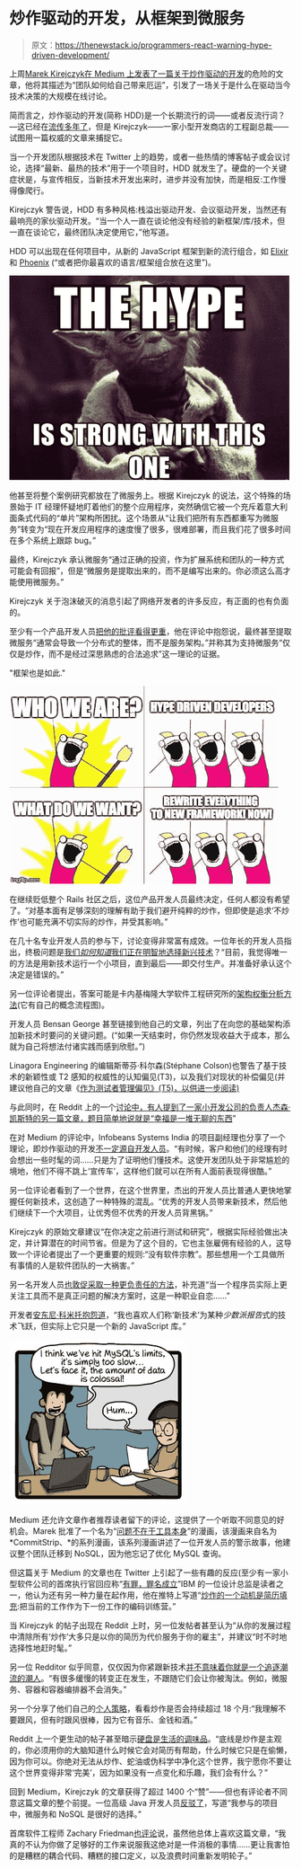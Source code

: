 # 炒作驱动的开发，从框架到微服务

> 原文：<https://thenewstack.io/programmers-react-warning-hype-driven-development/>

上周[Marek Kirejczyk](https://twitter.com/marekkirejczyk)[在 Medium 上发表了一篇关于炒作驱动的开发](https://blog.daftcode.pl/hype-driven-development-3469fc2e9b22#.xzb70jlwe)的危险的文章，他将其描述为“团队如何给自己带来厄运”，引发了一场关于是什么在驱动当今技术决策的大规模在线讨论。

简而言之，炒作驱动的开发(简称 HDD)是一个长期流行的词——或者反流行词？—这已经在[流传多年了](http://www.gartner.com/technology/research/methodologies/hype-cycle.jsp)，但是 Kirejczyk——一家小型开发商店的工程副总裁——试图用一篇权威的文章来捕捉它。

当一个开发团队根据技术在 Twitter 上的趋势，或者一些热情的博客帖子或会议讨论，选择“最新、最热的技术”用于一个项目时，HDD 就发生了。硬盘的一个关键症状是，与宣传相反，当新技术开发出来时，进步并没有加快，而是相反:工作慢得像爬行。

Kirejczyk 警告说，HDD 有多种风格:栈溢出驱动开发、会议驱动开发，当然还有最响亮的家伙驱动开发。“当一个人一直在谈论他没有经验的新框架/库/技术，但一直在谈论它，最终团队决定使用它，”他写道。

HDD 可以出现在任何项目中，从新的 JavaScript 框架到新的流行组合，如 [Elixir](http://elixir-lang.org/) 和 [Phoenix](http://www.phoenixframework.org/) (“或者把你最喜欢的语言/框架组合放在这里”)。

![Yoda warns about hype-driven development](img/83ab7c61aa017dd65dcde58ded63c62f.png)

他甚至将整个案例研究都放在了微服务上。根据 Kirejczyk 的说法，这个特殊的场景始于 IT 经理怀疑地盯着他们的整个应用程序，突然确信它被一个充斥着意大利面条式代码的“单片”架构所困扰。这个场景从“让我们把所有东西都重写为微服务”转变为“现在开发应用程序的速度慢了很多，很难部署，而且我们花了很多时间在多个系统上跟踪 bug。”

最终，Kirejczyk 承认微服务“通过正确的投资，作为扩展系统和团队的一种方式可能会有回报”，但是“微服务是提取出来的，而不是编写出来的。你必须这么高才能使用微服务。”

Kirejczyk 关于泡沫破灭的消息引起了网络开发者的许多反应，有正面的也有负面的。

至少有一个产品开发人员[把他的批评看得更重](https://medium.com/@sbellware/microservices-might-be-extracted-but-that-usually-leads-to-a-distributed-monolith-not-a-service-17714b7a2d41#.jbec193n9)，他在评论中抱怨说，最终甚至提取微服务“通常会导致一个分布式的整体，而不是服务架构。”并称其为支持微服务“仅仅是炒作，而不是经过深思熟虑的合法追求”这一理论的证据。

"框架也是如此."

![hdd-what-do-we-want-enthusiasm-now-0-hrgxvrybmm5w1jg5](img/1975fc0d33690844d04d8fe21d09581d.png)

在继续贬低整个 Rails 社区之后，这位产品开发人员最终决定，任何人都没有希望了。“对基本面有足够深刻的理解有助于我们避开纯粹的炒作，但即使是追求‘不炒作’也可能充满不切实际的炒作，并受其影响。”

在几十名专业开发人员的参与下，讨论变得非常富有成效。一位年长的开发人员指出，终极问题是[我们*如何知道*我们正在明智地选择新兴技术](https://medium.com/@starypatyk/this-is-so-true-bce4160700f8#.smgausfio)？“目前，我觉得唯一的方法是用新技术运行一个小项目，直到最后——即交付生产。并准备好承认这个决定是错误的。”

另一位评论者提出，答案可能是卡内基梅隆大学软件工程研究所的[架构权衡分析方法](http://www.sei.cmu.edu/architecture/tools/evaluate/atam.cfm)(它有自己的概念流程图)。

开发人员 Bensan George 甚至链接到他自己的文章，列出了在向您的基础架构添加新技术时要问的关键问题。(“如果一天结束时，你仍然发现收益大于成本，那么就为自己将想法付诸实践而感到欣慰。”)

Linagora Engineering 的编辑斯蒂芬·科尔森(Stéphane Colson)也警告了基于技术的新颖性或 T2 感知的权威性的认知偏见(T3)，以及我们对现状的补偿偏见(并建议他自己的文章《[作为测试者管理偏见》(T5)，以供进一步阅读)](https://www.lyontesting.fr/en/manage-your-biases-as-a-tester-part-14/)

与此同时，在 Reddit 上的一个[讨论中，有人提到了一家小开发公司的负责人杰森·凯斯特的另一篇文章，题目简单地说就是“](https://www.reddit.com/r/programming/comments/5ehnpc/hype_driven_development/)[幸福是一堆无聊的东西](http://www.expatsoftware.com/articles/happiness-is-a-boring-stack.html)”

在对 Medium 的评论中，Infobeans Systems India 的项目副经理也分享了一个理论，即炒作驱动的开发[不一定源自开发人员](https://medium.com/@akhilesbhale/good-article-f426e22e5f28?source=responses---------29-31--------)。“有时候，客户和他们的经理有时会想出一些时髦的词……只是为了证明他们懂技术。这使开发团队处于非常尴尬的境地，他们不得不跳上‘宣传车’，这样他们就可以在所有人面前表现得很酷。”

另一位评论者看到了一个世界，在这个世界里，杰出的开发人员比普通人更快地掌握任何新技术，这创造了一种特殊的混乱。“优秀的开发人员带来新技术，然后他们继续下一个大项目，让优秀但不优秀的开发人员背黑锅。”

Kirejczyk 的原始文章建议“在你决定之前进行测试和研究”，根据实际经验做出决定，并计算潜在的时间节省。但是为了这个目的，它也主张雇佣有经验的人，这导致一个评论者提出了一个更重要的规则:“没有软件宗教”。那些想用一个工具做所有事情的人是软件团队的一大祸害。”

另一名开发人员[也敦促采取一种更负责任的方法](https://medium.com/@alexanderfradiani/i-think-developers-in-average-should-take-a-bit-more-responsible-approach-we-should-include-a-85b2cbdc7198?source=responses---------9---------)，补充道“当一个程序员实际上更关注工具而不是真正问题的解决方案时，这是一种职业自恋……”

开发者[安东尼·科米托抱怨道](https://medium.com/@arcomito/i-also-like-how-people-refer-to-new-technologies-like-it-is-some-minority-report-esque-5f9d0fc8dcef?source=responses---------15-31--------)，“我也喜欢人们称‘新技术’为某种*少数派报告*式的技术飞跃，但实际上它只是一个新的 JavaScript 库。”

[![problem](img/257889a3f0f18d8f3d6faf0072bbf05e.png)](https://medium.com/@abchaudhri/the-problem-is-not-the-tool-itself-4a8a302c7af7#.r7znpn3e7)

Medium 还允许文章作者推荐读者留下的评论，这提供了一个听取不同意见的好机会。Marek 批准了一个名为“[问题不在于工具本身](https://medium.com/@abchaudhri/the-problem-is-not-the-tool-itself-4a8a302c7af7#.e13cmjult)”的漫画，该漫画来自名为 *CommitStrip、*的系列漫画，该系列漫画讲述了一位开发人员的警示故事，他建议整个团队迁移到 NoSQL，因为他忘记了优化 MySQL 查询。

但这篇关于 Medium 的文章也在 Twitter 上引起了一些有趣的反应(至少有一家小型软件公司的首席执行官回应称“[有罪，罪名成立](https://twitter.com/belgort/status/802909865349742592)”IBM 的一位设计总监是读者之一，他认为还有另一种力量在起作用，他在推特上写道“[炒作的一个动机是简历填充](https://twitter.com/jeoffwilks/status/802909211994701824):把当前的工作作为下一份工作的编码训练营。”

当 Kirejczyk 的帖子出现在 Reddit 上时，另一位发帖者甚至认为“从你的发展过程中清除所有‘炒作’大多只是以你的简历为代价服务于你的雇主”，并建议“时不时地选择性地赶时髦。”

另一位 Redditor 似乎同意，仅仅因为你紧跟新技术[并不意味着你就是一个追逐潮流的潮人](https://www.reddit.com/r/programming/comments/5ehnpc/hype_driven_development/dadljza/)。“有很多缓慢的转变正在发生，不跟随它们会让你被淘汰。例如，微服务、容器和容器编排器不会消失。”

另一个分享了他们自己的[个人策略](https://www.reddit.com/r/programming/comments/5ehnpc/hype_driven_development/daeipma/)，看看炒作是否会持续超过 18 个月:“我理解不要跟风，但有时跟风很棒，因为它有音乐、金钱和酒。”

Reddit 上一个更生动的帖子甚至暗示[硬盘是生活的调味品](https://www.reddit.com/r/programming/comments/5ehnpc/hype_driven_development/daeib26/)。“底线是炒作是主观的，你必须用你的大脑知道什么时候它会对简历有帮助，什么时候它只是在偷懒，因为你可以。你绝对无法从炒作、蛇油或伪科学中净化这个世界，我宁愿你不要让这个世界变得非常‘完美’，因为如果没有一点变化和乐趣，我们会有什么？”

回到 Medium，Kirejczyk 的文章获得了超过 1400 个“赞”——但也有评论者不同意这篇文章的整个前提。一位高级 Java 开发人员[反驳了](https://medium.com/@pjagielski/for-sure-following-hype-just-for-being-hot-can-bring-problems-5c3552d3757b?source=responses---------9-31--------)，写道“我参与的项目中，微服务和 NoSQL 是很好的选择。”

首席软件工程师 Zachary Friedman[也评论](https://medium.com/@_kulte/nice-article-overall-b1a2950389fa?source=responses---------6---------)说，虽然他总体上喜欢这篇文章，“我真的不认为你做了足够好的工作来说服我这绝对是一件消极的事情……更让我害怕的是糟糕的耦合代码、糟糕的接口定义，以及浪费时间重新发明轮子。”

<svg xmlns:xlink="http://www.w3.org/1999/xlink" viewBox="0 0 68 31" version="1.1"><title>Group</title> <desc>Created with Sketch.</desc></svg>